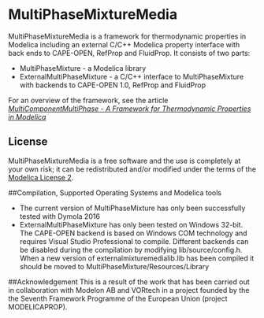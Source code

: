 # MultiPhaseMixtureMedia
MultiPhaseMixtureMedia is a framework for thermodynamic properties in Modelica including an external C/C++ Modelica property interface with back ends to CAPE-OPEN, RefProp and FluidProp.
It consists of two parts:
  * MultiPhaseMixture - a Modelica library
  * ExternalMultiPhaseMixture -  a C/C++ interface to MultiPhaseMixture with backends to CAPE-OPEN 1.0, RefProp and FluidProp

For an overview of the framework, see the article [*MultiComponentMultiPhase - A Framework for Thermodynamic Properties in Modelica*](https://www.modelica.org/events/modelica2015/proceedings/html/submissions/ecp15118653_WindahlProlssBosmansTummescheitVanesSewgobind.pdf) 

## License
MultiPhaseMixtureMedia is a free software and the use is completely at your own risk;
it can be redistributed and/or modified under the terms of the [Modelica License 2](https://modelica.org/licenses/ModelicaLicense2).

##Compilation, Supported Operating Systems and Modelica tools
  * The current version of MultiPhaseMixture has only been successfully tested with Dymola 2016
  * ExternalMultiPhaseMixture has only been tested on Windows 32-bit. The CAPE-OPEN backend is based on Windows COM technology and requires Visual Studio Professional to compile. Different backends can be disabled during the compilation by modifying lib/source/config.h. When a new version of externalmixturemedialib.lib has been compiled it should be moved to  MultiPhaseMixture/Resources/Library 

##Acknowledgement
This is a result of the work that has been carried out in collaboration with Modelon AB and VORtech in a project founded by the the Seventh Framework Programme of the European Union (project MODELICAPROP).
